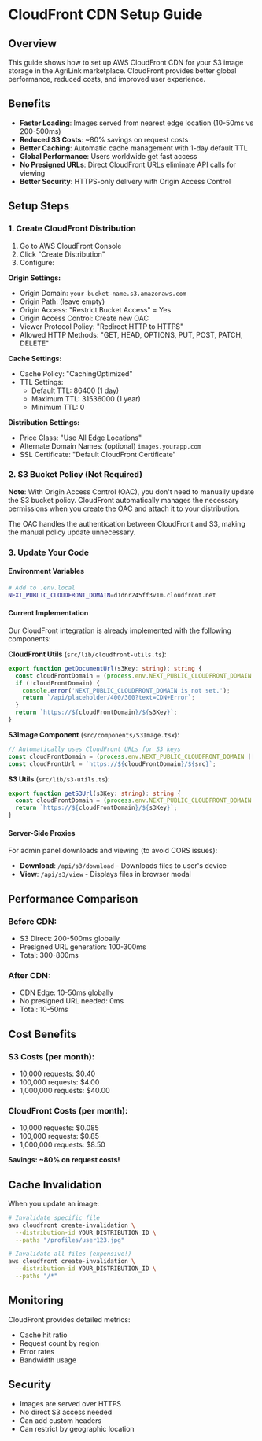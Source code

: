 # CloudFront CDN Setup Guide

## Overview
This guide shows how to set up AWS CloudFront CDN for your S3 image storage in the AgriLink marketplace. CloudFront provides better global performance, reduced costs, and improved user experience.

## Benefits
- **Faster Loading**: Images served from nearest edge location (10-50ms vs 200-500ms)
- **Reduced S3 Costs**: ~80% savings on request costs
- **Better Caching**: Automatic cache management with 1-day default TTL
- **Global Performance**: Users worldwide get fast access
- **No Presigned URLs**: Direct CloudFront URLs eliminate API calls for viewing
- **Better Security**: HTTPS-only delivery with Origin Access Control

## Setup Steps

### 1. Create CloudFront Distribution

1. Go to AWS CloudFront Console
2. Click "Create Distribution"
3. Configure:

**Origin Settings:**
- Origin Domain: `your-bucket-name.s3.amazonaws.com`
- Origin Path: (leave empty)
- Origin Access: "Restrict Bucket Access" = Yes
- Origin Access Control: Create new OAC
- Viewer Protocol Policy: "Redirect HTTP to HTTPS"
- Allowed HTTP Methods: "GET, HEAD, OPTIONS, PUT, POST, PATCH, DELETE"

**Cache Settings:**
- Cache Policy: "CachingOptimized"
- TTL Settings:
  - Default TTL: 86400 (1 day)
  - Maximum TTL: 31536000 (1 year)
  - Minimum TTL: 0

**Distribution Settings:**
- Price Class: "Use All Edge Locations"
- Alternate Domain Names: (optional) `images.yourapp.com`
- SSL Certificate: "Default CloudFront Certificate"

### 2. S3 Bucket Policy (Not Required)

**Note**: With Origin Access Control (OAC), you don't need to manually update the S3 bucket policy. CloudFront automatically manages the necessary permissions when you create the OAC and attach it to your distribution.

The OAC handles the authentication between CloudFront and S3, making the manual policy update unnecessary.

### 3. Update Your Code

#### Environment Variables
```bash
# Add to .env.local
NEXT_PUBLIC_CLOUDFRONT_DOMAIN=d1dnr245ff3v1m.cloudfront.net
```

#### Current Implementation
Our CloudFront integration is already implemented with the following components:

**CloudFront Utils** (`src/lib/cloudfront-utils.ts`):
```typescript
export function getDocumentUrl(s3Key: string): string {
  const cloudFrontDomain = (process.env.NEXT_PUBLIC_CLOUDFRONT_DOMAIN || 'd1234567890.cloudfront.net').trim();
  if (!cloudFrontDomain) {
    console.error('NEXT_PUBLIC_CLOUDFRONT_DOMAIN is not set.');
    return `/api/placeholder/400/300?text=CDN+Error`; 
  }
  return `https://${cloudFrontDomain}/${s3Key}`;
}
```

**S3Image Component** (`src/components/S3Image.tsx`):
```typescript
// Automatically uses CloudFront URLs for S3 keys
const cloudFrontDomain = (process.env.NEXT_PUBLIC_CLOUDFRONT_DOMAIN || 'd1234567890.cloudfront.net').trim();
const cloudFrontUrl = `https://${cloudFrontDomain}/${src}`;
```

**S3 Utils** (`src/lib/s3-utils.ts`):
```typescript
export function getS3Url(s3Key: string): string {
  const cloudFrontDomain = (process.env.NEXT_PUBLIC_CLOUDFRONT_DOMAIN || 'd1234567890.cloudfront.net').trim();
  return `https://${cloudFrontDomain}/${s3Key}`;
}
```

#### Server-Side Proxies
For admin panel downloads and viewing (to avoid CORS issues):
- **Download**: `/api/s3/download` - Downloads files to user's device
- **View**: `/api/s3/view` - Displays files in browser modal

## Performance Comparison

### Before CDN:
- S3 Direct: 200-500ms globally
- Presigned URL generation: 100-300ms
- Total: 300-800ms

### After CDN:
- CDN Edge: 10-50ms globally
- No presigned URL needed: 0ms
- Total: 10-50ms

## Cost Benefits

### S3 Costs (per month):
- 10,000 requests: $0.40
- 100,000 requests: $4.00
- 1,000,000 requests: $40.00

### CloudFront Costs (per month):
- 10,000 requests: $0.085
- 100,000 requests: $0.85
- 1,000,000 requests: $8.50

**Savings: ~80% on request costs!**

## Cache Invalidation

When you update an image:
```bash
# Invalidate specific file
aws cloudfront create-invalidation \
  --distribution-id YOUR_DISTRIBUTION_ID \
  --paths "/profiles/user123.jpg"

# Invalidate all files (expensive!)
aws cloudfront create-invalidation \
  --distribution-id YOUR_DISTRIBUTION_ID \
  --paths "/*"
```

## Monitoring

CloudFront provides detailed metrics:
- Cache hit ratio
- Request count by region
- Error rates
- Bandwidth usage

## Security

- Images are served over HTTPS
- No direct S3 access needed
- Can add custom headers
- Can restrict by geographic location
